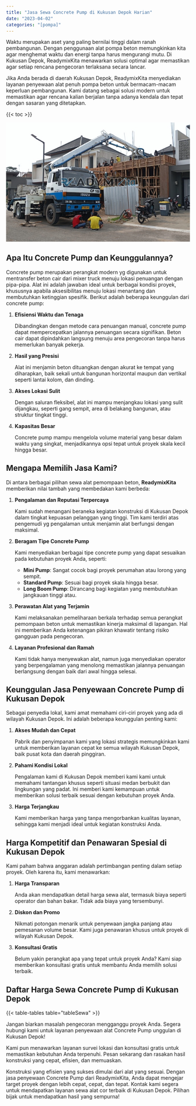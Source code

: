 ```yaml
---
title: "Jasa Sewa Concrete Pump di Kukusan Depok Harian"
date: "2023-04-02"
categories: "[pompa]"
---
```


Waktu merupakan aset yang paling bernilai tinggi dalam ranah pembangunan. Dengan penggunaan alat pompa beton memungkinkan kita agar menghemat waktu dan energi tanpa harus mengurangi mutu. Di Kukusan Depok, ReadymixKita menawarkan solusi optimal agar memastikan agar setiap rencana pengecoran terlaksana secara lancar.

Jika Anda berada di daerah Kukusan Depok, ReadymixKita menyediakan layanan penyewaan alat penuh pompa beton untuk bermacam-macam keperluan pembangunan. Kami datang sebagai solusi modern untuk memastikan agar rencana kalian berjalan tanpa adanya kendala dan tepat dengan sasaran yang ditetapkan.

{{< toc >}}

![Jasa Sewa Concrete Pump di Kukusan Depok Harian](/images/pompa/sewa-pompa-02.jpg)

## Apa Itu Concrete Pump dan Keunggulannya?

Concrete pump merupakan perangkat modern yg digunakan untuk mentransfer beton cair dari mixer truck menuju lokasi penuangan dengan pipa-pipa. Alat ini adalah jawaban ideal untuk berbagai kondisi proyek, khususnya apabila aksesibilitas menuju lokasi menantang dan membutuhkan ketinggian spesifik. Berikut adalah beberapa keunggulan dari concrete pump:

1. **Efisiensi Waktu dan Tenaga**

   Dibandingkan dengan metode cara penuangan manual, concrete pump dapat mempercepatkan jalannya penuangan secara signifikan. Beton cair dapat dipindahkan langsung menuju area pengecoran tanpa harus memerlukan banyak pekerja.

2. **Hasil yang Presisi**

   Alat ini menjamin beton dituangkan dengan akurat ke tempat yang diharapkan, baik sekali untuk bangunan horizontal maupun dan vertikal seperti lantai kolom, dan dinding.

3. **Akses Lokasi Sulit**

   Dengan saluran fleksibel, alat ini mampu menjangkau lokasi yang sulit dijangkau, seperti gang sempit, area di belakang bangunan, atau struktur tingkat tinggi.

4. **Kapasitas Besar**

   Concrete pump mampu mengelola volume material yang besar dalam waktu yang singkat, menjadikannya opsi tepat untuk proyek skala kecil hingga besar.

## Mengapa Memilih Jasa Kami?

Di antara berbagai pilihan sewa alat pemompaan beton, **ReadymixKita** memberikan nilai tambah yang membedakan kami berbeda:

1. **Pengalaman dan Reputasi Terpercaya**

   Kami sudah menangani beraneka kegiatan konstruksi di Kukusan Depok dalam tingkat kepuasan pelanggan yang tinggi. Tim kami terdiri atas pengemudi yg pengalaman untuk menjamin alat berfungsi dengan maksimal.

2. **Beragam Tipe Concrete Pump**

   Kami menyediakan berbagai tipe concrete pump yang dapat sesuaikan pada kebutuhan proyek Anda, seperti:
   - **Mini Pump**: Sangat cocok bagi proyek perumahan atau lorong yang sempit.
   - **Standard Pump**: Sesuai bagi proyek skala hingga besar.
   - **Long Boom Pump**: Dirancang bagi kegiatan yang membutuhkan jangkauan tinggi atau.

3. **Perawatan Alat yang Terjamin**

   Kami melaksanakan pemeliharaan berkala terhadap semua perangkat pemompaan beton untuk memastikan kinerja maksimal di lapangan. Hal ini memberikan Anda ketenangan pikiran khawatir tentang risiko gangguan pada pengecoran.

4. **Layanan Profesional dan Ramah**

   Kami tidak hanya menyewakan alat, namun juga menyediakan operator yang berpengalaman yang menolong memastikan jalannya penuangan berlangsung dengan baik dari awal hingga selesai.

## Keunggulan Jasa Penyewaan Concrete Pump di Kukusan Depok

Sebagai penyedia lokal, kami amat memahami ciri-ciri proyek yang ada di wilayah Kukusan Depok. Ini adalah beberapa keunggulan penting kami:

1. **Akses Mudah dan Cepat**

   Pabrik dan penyimpanan kami yang lokasi strategis memungkinkan kami untuk memberikan layanan cepat ke semua wilayah Kukusan Depok, baik pusat kota dan daerah pinggiran.

2. **Pahami Kondisi Lokal**

   Pengalaman kami di Kukusan Depok memberi kami kami untuk memahami tantangan khusus seperti situasi medan berbukit dan lingkungan yang padat. Ini memberi kami kemampuan untuk memberikan solusi terbaik sesuai dengan kebutuhan proyek Anda.

3. **Harga Terjangkau**

   Kami memberikan harga yang tanpa mengorbankan kualitas layanan, sehingga kami menjadi ideal untuk kegiatan konstruksi Anda.

## Harga Kompetitif dan Penawaran Spesial di Kukusan Depok

Kami paham bahwa anggaran adalah pertimbangan penting dalam setiap proyek. Oleh karena itu, kami menawarkan:

1. **Harga Transparan**

   Anda akan mendapatkan detail harga sewa alat, termasuk biaya seperti operator dan bahan bakar. Tidak ada biaya yang tersembunyi.

2. **Diskon dan Promo**

   Nikmati potongan menarik untuk penyewaan jangka panjang atau pemesanan volume besar. Kami juga penawaran khusus untuk proyek di wilayah Kukusan Depok.

3. **Konsultasi Gratis**

   Belum yakin perangkat apa yang tepat untuk proyek Anda? Kami siap memberikan konsultasi gratis untuk membantu Anda memilih solusi terbaik.

## Daftar Harga Sewa Concrete Pump di Kukusan Depok

{{< table-tables table="tableSewa" >}}

Jangan biarkan masalah pengecoran mengganggu proyek Anda. Segera hubungi kami untuk layanan penyewaan alat Concrete Pump unggulan di Kukusan Depok!

Kami pun menawarkan layanan survei lokasi dan konsultasi gratis untuk memastikan kebutuhan Anda terpenuhi. Pesan sekarang dan rasakan hasil konstruksi yang cepat, efisien, dan memuaskan.

Konstruksi yang efisien yang sukses dimulai dari alat yang sesuai. Dengan jasa penyewaan Concrete Pump dari ReadymixKita, Anda dapat mengejar target proyek dengan lebih cepat, cepat, dan tepat. Kontak kami segera untuk mendapatkan layanan sewa alat cor terbaik di Kukusan Depok. Pilihan bijak untuk mendapatkan hasil yang sempurna!